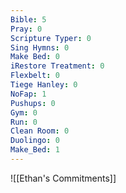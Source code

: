 ```yaml
---
Bible: 5
Pray: 0
Scripture Typer: 0
Sing Hymns: 0
Make Bed: 0
iRestore Treatment: 0
Flexbelt: 0
Tiege Hanley: 0
NoFap: 1
Pushups: 0
Gym: 0
Run: 0
Clean Room: 0
Duolingo: 0
Make_Bed: 1
---
```


![[Ethan's Commitments]]